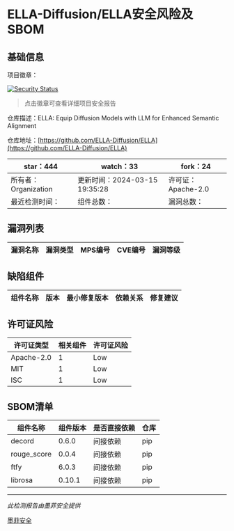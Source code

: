# ELLA-Diffusion/ELLA安全风险及SBOM

## 基础信息

项目徽章：

[![Security Status](https://www.murphysec.com/platform3/v31/badge/1768714050075451392.svg)](https://www.murphysec.com/console/report/1767982953563807744/1768714050075451392)

> 点击徽章可查看详细项目安全报告

仓库描述：ELLA: Equip Diffusion Models with LLM for Enhanced Semantic Alignment

仓库地址：[https://github.com/ELLA-Diffusion/ELLA](https://github.com/ELLA-Diffusion/ELLA)

| star：444 | watch：33 | fork：24 |
| ----------- | -------------- | ------------ |
| 所有者：Organization | 更新时间：2024-03-15 19:35:28 | 许可证：Apache-2.0 |
| 最近检测时间： | 组件总数： | 漏洞总数： |




## 漏洞列表

| 漏洞名称 | 漏洞类型 | MPS编号 | CVE编号 | 漏洞等级 |
| ------- | ------ | ------- | ------ | ----- |





## 缺陷组件

| 组件名称 | 版本 | 最小修复版本 | 依赖关系 | 修复建议 |
| -------- | ---- | ------------ | -------- | -------- |





## 许可证风险

| 许可证类型 | 相关组件 | 许可证风险 |
| ---------- | -------- | ---------- |
|Apache-2.0|1|Low|
|MIT|1|Low|
|ISC|1|Low|




## SBOM清单

| 组件名称 | 组件版本 | 是否直接依赖 | 仓库 |
| -------- | -------- | ------------ | ---- |
|decord|0.6.0|间接依赖|pip|
|rouge_score|0.0.4|间接依赖|pip|
|ftfy|6.0.3|间接依赖|pip|
|librosa|0.10.1|间接依赖|pip|


------

*此检测报告由墨菲安全提供*

[墨菲安全](www.murphysec.com)